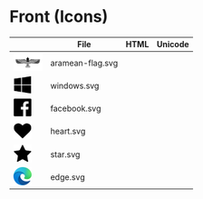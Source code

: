 # Front (Icons)


|| File | HTML | Unicode |
| - | - | - | - |
| <img src="aramean-flag.svg" height="32"> | aramean-flag.svg |  |  |
| <img src="windows.svg" height="32"> | windows.svg |  |  |
| <img src="facebook.svg" height="32"> | facebook.svg |  |  |
| <img src="heart.svg" height="32"> | heart.svg |  |  |
| <img src="star.svg" height="32"> | star.svg |  |  |
| <img src="edge.svg" height="32"> | edge.svg |  |  |

[0]: https://aramean.github.io/front
[1]: https://glyphter.com
[2]: https://jakearchibald.github.io/svgomg
